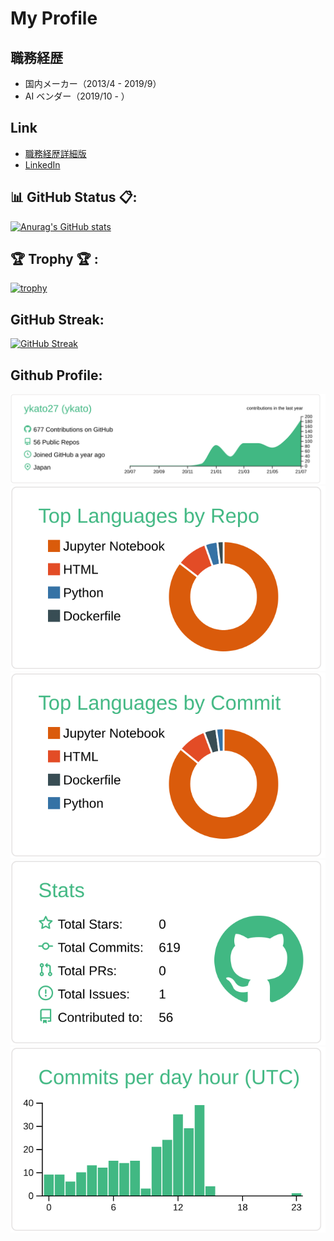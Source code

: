# My Profile


## 職務経歴

- 国内メーカー（2013/4 - 2019/9）
- AI ベンダー（2019/10 - ）


## Link

- [職務経歴詳細版](https://github.com/ykato27/resume)
- [LinkedIn](https://www.linkedin.com/in/yuki-kato-7b979341/)


## 📊 GitHub Status 📋:

[![Anurag's GitHub stats](https://github-readme-stats.vercel.app/api?username=ykato27
)](https://github.com/anuraghazra/github-readme-stats)


## 🏆 Trophy 🏆 :

[![trophy](https://github-profile-trophy.vercel.app/?username=ykato27)](https://github.com/ryo-ma/github-profile-trophy)


## GitHub Streak:

[![GitHub Streak](http://github-readme-streak-stats.herokuapp.com?user=yoshinori-koide&theme=onedark_duo)](https://git.io/streak-stats)

## Github Profile:

[![](https://raw.githubusercontent.com/ykato27/ykato27/main/profile-summary-card-output/vue/0-profile-details.svg)](https://github.com/vn7n24fzkq/github-profile-summary-cards)
[![](https://raw.githubusercontent.com/ykato27/ykato27/main/profile-summary-card-output/vue/1-repos-per-language.svg)](https://github.com/vn7n24fzkq/github-profile-summary-cards) [![](https://raw.githubusercontent.com/ykato27/ykato27/main/profile-summary-card-output/vue/2-most-commit-language.svg)](https://github.com/vn7n24fzkq/github-profile-summary-cards)
[![](https://raw.githubusercontent.com/ykato27/ykato27/main/profile-summary-card-output/vue/3-stats.svg)](https://github.com/vn7n24fzkq/github-profile-summary-cards) [![](https://raw.githubusercontent.com/ykato27/ykato27/main/profile-summary-card-output/vue/4-productive-time.svg)](https://github.com/vn7n24fzkq/github-profile-summary-cards)
